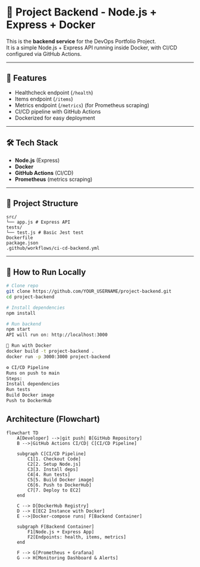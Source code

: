 # 🚀 Project Backend - Node.js + Express + Docker

This is the **backend service** for the DevOps Portfolio Project.  
It is a simple Node.js + Express API running inside Docker, with CI/CD configured via GitHub Actions.

---

## 📌 Features
- Healthcheck endpoint (`/health`)
- Items endpoint (`/items`)
- Metrics endpoint (`/metrics`) (for Prometheus scraping)
- CI/CD pipeline with GitHub Actions
- Dockerized for easy deployment

---

## 🛠️ Tech Stack
- **Node.js** (Express)
- **Docker**
- **GitHub Actions** (CI/CD)
- **Prometheus** (metrics scraping)

---

## 📂 Project Structure
```
src/
└── app.js # Express API
tests/
└── test.js # Basic Jest test
Dockerfile
package.json
.github/workflows/ci-cd-backend.yml
```

---

## 🚀 How to Run Locally
```bash
# Clone repo
git clone https://github.com/YOUR_USERNAME/project-backend.git
cd project-backend

# Install dependencies
npm install

# Run backend
npm start
API will run on: http://localhost:3000

🐳 Run with Docker
docker build -t project-backend .
docker run -p 3000:3000 project-backend

⚙️ CI/CD Pipeline
Runs on push to main
Steps:
Install dependencies
Run tests
Build Docker image
Push to DockerHub
```
## Architecture (Flowchart)

```mermaid
flowchart TD
    A[Developer] -->|git push| B[GitHub Repository]
    B -->|GitHub Actions CI/CD| C[CI/CD Pipeline]

    subgraph C[CI/CD Pipeline]
        C1[1. Checkout Code]
        C2[2. Setup Node.js]
        C3[3. Install deps]
        C4[4. Run tests]
        C5[5. Build Docker image]
        C6[6. Push to DockerHub]
        C7[7. Deploy to EC2]
    end

    C --> D[DockerHub Registry]
    D --> E[EC2 Instance with Docker]
    E -->|Docker-compose runs| F[Backend Container]

    subgraph F[Backend Container]
        F1[Node.js + Express App]
        F2[Endpoints: health, items, metrics]
    end

    F --> G[Prometheus + Grafana]
    G --> H[Monitoring Dashboard & Alerts]
```